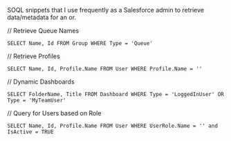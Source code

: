 SOQL snippets that I use frequently as a Salesforce admin to retrieve data/metadata for an or.

// Retrieve Queue Names

`SELECT Name, Id FROM Group WHERE Type = 'Queue'`

// Retrieve Profiles

`SELECT Name, Id, Profile.Name FROM User WHERE Profile.Name = ''`

// Dynamic Dashboards

`SELECT FolderName, Title FROM Dashboard WHERE Type = 'LoggedInUser' OR Type = 'MyTeamUser'`

// Query for Users based on Role

`SELECT Name, Id, Profile.Name FROM User WHERE UserRole.Name = '' and IsActive = TRUE`
